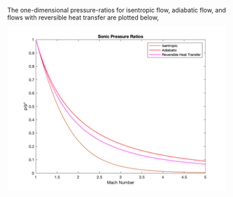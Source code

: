 The one-dimensional pressure-ratios for isentropic flow, adiabatic flow, and flows with reversible heat transfer are plotted below, 

<img src="SonicPressureRatios.png" alt="drawing" width="500" align="middle" />

